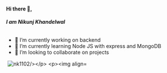 #### Hi there 👋,
##### I am Nikunj Khandelwal
###### 


- 🔭 I’m currently working on backend 
- 🌱 I’m currently learning Node JS with express and MongoDB
- 👯 I’m looking to collaborate on projects



<p>&nbsp;<img align="center" src="https://github-readme-stats.vercel.app/api?username=nk1102&theme=default&show_icons=true" alt="nk1102/></p>

<p><img align="center" src="https://github-readme-streak-stats.herokuapp.com/?user=nk1102&" alt="nk1102" /></p>
